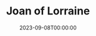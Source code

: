 ---
title: Joan of Lorraine
date: 2023-09-08T00:00:00
opening_date: 1952-04-18
closing_date: 1952-04-26
layout: productions
playbill:
Theatre: Theatre Jacksonville
Venue: Little Theatre
cast:
- Al: Gene Patton
- Champlain: James Beach
- Charles Elling: Don Heebner
- Farwell: Jimmie Horn
- Gardner: Budd Porter
- Jeffson: Elmo Lehman
- Jimmy Masters: Leonard Mosby
- Jo Cordwell: Jack Vaughn
- Kipner: James Osbaldeston
- Les Ward: Jack Harrell
- Long: Gene Sayre
- Marie: Dorothy Whitson
- Mary Grey: Marion Conner
- Miss Reaves: Shirley Jean Ost
- Miss Sadler: Natalie Clarke
- Noble: Larry Zell
- Quirke: Leonard Tucker
- Robert Dollner: Edward Johnson
- Sheppard: George Spelvin
- Smith: Clarence Rivers
- Tessie: Helen Giles
crew:
- Assistant Director: Leonard Tucker
- Construction and painting:
  - Charles Tyler
  - Howard Clarke
  - Doris Trevor
  - Lucky Prows
  - Kathryn Whitson
  - Budd Porter
  - Leonard Mosby
  - Su Hawkins
  - Walter Quattlebaum
  - Eileen Quattlebaum
  - Howard Clarke
  - Charles Tyler
- Direction Supervisor: Jewett Ashley
- Director: Paul E. Geisenhof
- Lighting: Walter Quattlebaum
- Make-up Assistant:
  - Jay Harder
  - Grace E. Miles
  - Ken Burton
  - Mary Howell
  - Ernestine Taylor
  - Ruth Hamilton
- Make-up Chairman: Richard Kaszner, Jr.
- Set and Technical Direction: Pete House
- Sound:
  - Peggy Gift
  - Eileen Quattlebaum
- Stage Manager: Su Hawkins
- Wardrobe Assistant:
  - Polly Clendenning
  - Fay Morton
  - Helen List
  - Edythe Price
  - Georgia Jinks
  - Elva Stein
  - Vivian Stein
  - Margaret Fairweather
- Wardrobe Chairman: Eula Mae Snow
orchestra:
---